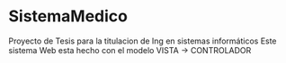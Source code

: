 # SistemaMedico
Proyecto de Tesis para la titulacion de Ing en sistemas informáticos
Este sistema Web esta hecho con el modelo VISTA -> CONTROLADOR
